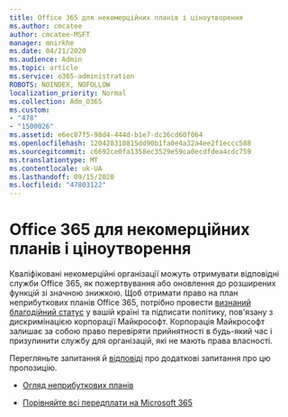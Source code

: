 ```yaml
---
title: Office 365 для некомерційних планів і ціноутворення
ms.author: cmcatee
author: cmcatee-MSFT
manager: mnirkhe
ms.date: 04/21/2020
ms.audience: Admin
ms.topic: article
ms.service: o365-administration
ROBOTS: NOINDEX, NOFOLLOW
localization_priority: Normal
ms.collection: Adm_O365
ms.custom:
- "478"
- "1500026"
ms.assetid: e6ec87f5-98d4-444d-b1e7-dc36cd60f064
ms.openlocfilehash: 120428310815dd90b1fa0e4a32a4ee2f1eccc588
ms.sourcegitcommit: c6692ce0fa1358ec3529e59ca0ecdfdea4cdc759
ms.translationtype: MT
ms.contentlocale: uk-UA
ms.lasthandoff: 09/15/2020
ms.locfileid: "47803122"
---
```

# <a name="office-365-for-nonprofit-plans-and-pricing"></a>Office 365 для некомерційних планів і ціноутворення

Кваліфіковані некомерційні організації можуть отримувати відповідні служби Office 365, як пожертвування або оновлення до розширених функцій зі значною знижкою. Щоб отримати право на план неприбуткових планів Office 365, потрібно провести [визнаний благодійний статус](https://go.microsoft.com/fwlink/p/?LinkID=330253) у вашій країні та підписати політику, пов'язану з дискримінацією корпорації Майкрософт. Корпорація Майкрософт залишає за собою право перевіряти прийнятності в будь-який час і призупинити службу для організацій, які не мають права власності.
  
Перегляньте запитання й [відповіді](https://products.office.com/nonprofit/office-365-nonprofit) про додаткові запитання про цю пропозицію.
  
- [Огляд неприбуткових планів](https://products.office.com/nonprofit/office-365-nonprofit-plans-and-pricing?tab=1)

- [Порівняйте всі передплати на Microsoft 365](https://products.office.com/business/compare-more-office-365-for-business-plans)